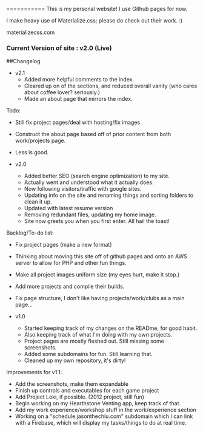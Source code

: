 
===========
This is my personal website! I use Github pages for now.

I make heavy use of Materialize.css; please do check out their work. :)

materializecss.com

### Current Version of site : v2.0 (Live)

##Changelog


- v2.1
  - Added more helpful comments to the index.
  - Cleared up on of the sections, and reduced overall vanity (who cares about coffee lover? seriously.)
  - Made an about page that mirrors the index.

Todo:
  - Still fix project pages/deal with hosting/fix images
  - Construct the about page based off of prior content from both work/projects page.
  - Less is good.

- v2.0
  - Added better SEO (search engine optimization) to my site.
  - Actually went and understood what it actually does.
  - Now following visitors/traffic with google sites.
  - Updating info on the site and renaming things and sorting folders to clean it up.
  - Updated with latest resume version
  - Removing redundant files, updating my home image.
  - Site now greets you when you first enter. All hail the toast!

Backlog/To-do list:
  - Fix project pages (make a new format)
  - Thinking about moving this site off of github pages and onto an AWS server to allow for PHP and other fun things.
  - Make all project images uniform size (my eyes hurt, make it stop.)
  - Add more projects and compile their builds.
  - Fix page structure, I don't like having projects/work/clubs as a main page...

- v1.0
  - Started keeping track of my changes on the READme, for good habit.
  - Also keeping track of what I'm doing with my own projects.
  - Project pages are mostly fleshed out. Still missing some screenshots.
  - Added some subdomains for fun. Still learning that.
  - Cleaned up my own repository, it's dirty!

Improvements for v1.1:
  * Add the screenshots, make them expandable
  * Finish up controls and executables for each game project
  * Add Project Loki, if possible. (2012 project, still fun)
  * Begin working on my Hearthstone Venting app, keep track of that.
  * Add my work experience/workshop stuff in the work/experience section
  * Working on a "schedule.jasonthechiu.com" subdomain which I can link with a Firebase, which will display my tasks/things to do at real time.

